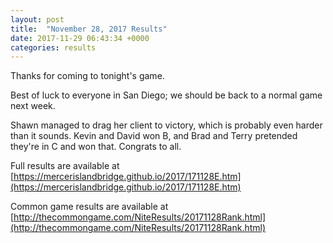 ```yaml
---
layout: post
title:  "November 28, 2017 Results"
date: 2017-11-29 06:43:34 +0000
categories: results
---
```

Thanks for coming to tonight's game.

Best of luck to everyone in San Diego; we should be back to a normal game next week.

Shawn managed to drag her client to victory, which is probably even harder than it sounds. Kevin and David won B, and Brad and Terry pretended they're in C and won that. Congrats to all.

Full results are available at [https://mercerislandbridge.github.io/2017/171128E.htm](https://mercerislandbridge.github.io/2017/171128E.htm)

Common game results are available at [http://thecommongame.com/NiteResults/20171128Rank.html](http://thecommongame.com/NiteResults/20171128Rank.html)
